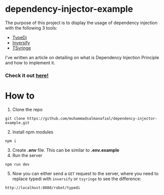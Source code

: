 # dependency-injector-example

The purpose of this project is to display the usage of dependency injection with the following 3 tools:
- [TypeDi](https://github.com/typestack/typedi)
- [Inversify](https://inversify.io/)
- [TSyringe](https://github.com/microsoft/tsyringe)

I've written an article on detailing on what is Dependency Injection Principle and how to implement it. 
### Check it out [here!](https://blog.carbonteq.com/dependency-injection-containers-what-which-and-how/)

# How to
1.  Clone the repo
```
git clone https://github.com/muhammadsalmanafzal/dependency-injector-example.git
```
2. Install npm modules
```
npm i
```
3. Create **.env** file. This can be similar to **.env.example**
4. Run the server
```
npm run dev
```
5. Now you can either send a `GET` request to the server, where you need to replace typedi with `inversify` or `tsyringe` to see the difference:
```
http://localhost:8080/robot/typedi
```
